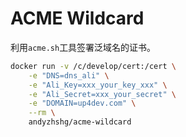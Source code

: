 # ACME Wildcard

利用`acme.sh`工具签署泛域名的证书。

```bash
docker run -v /c/develop/cert:/cert \
    -e "DNS=dns_ali" \
    -e "Ali_Key=xxx_your_key_xxx" \
    -e "Ali_Secret=xxx_your_secret" \
    -e "DOMAIN=up4dev.com" \
    --rm \
    andyzhshg/acme-wildcard
```